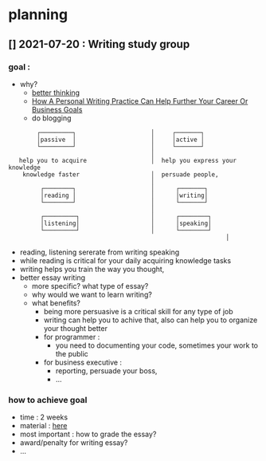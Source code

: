 # planning

##  [] 2021-07-20 : Writing study group

### goal :                                                                        

- why?
  - [better thinking](https://www.forbes.com/sites/forbesbusinesscouncil/2021/05/03/writing-as-thinking-why-writing-is-still-a-critical-skill-in-business/)
  - [How A Personal Writing Practice Can Help Further Your Career Or Business Goals](https://www.forbes.com/sites/forbescoachescouncil/2016/04/01/how-a-personal-writing-practice-can-help-further-your-career-or-business-goals/?sh=2b8221a72638)
  - do blogging
```                                                                     
        ┌─────────┐                     │     ┌───────┐
        │passive  │                     │     │active │
        └─────────┘                     │     └───────┘
                                        │
   help you to acquire                  │  help you express your knowledge
    knowledge faster                    │  persuade people,
                                        │
         ┌────────┐                     │      ┌───────┐
         │reading │                     │      │writing│
         └────────┘                     │      └───────┘
                                        │
         ┌─────────┐                    │      ┌────────┐
         │listening│                    │      │speaking│
         └─────────┘                    │      └────────┘
                                                             │
```                                   
- reading, listening sererate from writing speaking
- while reading is critical for your daily acquiring knowledge tasks
- writing helps you train the way you thought,
- better essay writing
  - more specific? what type of essay?
  - why would we want to learn writing?
  - what benefits?
    - being more persuasive is a critical skill for any type of job
    - writing can help you to achive that, also can help you to organize your thought better
    - for programmer :
      - you need to documenting your code, sometimes your work to the public
    - for business executive :
      - reporting, persuade your boss,
      - ...
### how to achieve goal
- time : 2 weeks
- material : [here](https://www.quora.com/What-is-the-best-book-that-can-help-me-improve-my-creative-writing/answer/Martina-Michalikova?ch=1&share=2428097b&srid=3Zrzp&fbclid=IwAR0yCtKPgODDCBUIDjHRJ6Od33G3C-cZPIA8zaQXeypMvOF2dMqJ7R4U0vM)
- most important : how to grade the essay?
- award/penalty for writing essay?
- ...
